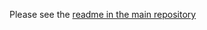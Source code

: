 Please see the [readme in the main repository](https://github.com/ipython-contrib/jupyter_contrib_nbextensions/tree/master/src/jupyter_contrib_nbextensions/nbextensions/execute_time)
